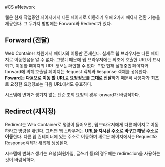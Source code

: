 #CS #Network 

웹은 현재 작업중인 페이지에서 다른 페이지로 이동하기 위해 2가지 페이지 전환 기능을 제공한다. 그 두가지 방법에는 Forward와 Redirect가 있다.

## Forward (전달)
Web Container 차원에서 페이지의 이동만 존재한다. 실제로 웹 브라우저는 다른 페이지로 이동했음을 알 수 없다. 그렇기 때문에 웹 브라우저에는 최초에 호출한 URL이 표시되고, 이동한 페이지의 URL 정보는 확인할 수 없다. 또한 현재 실행중인 페이지와 forward에 의해 호출될 페이지는 Request 객체와 Response 객체를 공유한다. **Foward는 다음으로 이동 할 URL로 요청정보를 그대로 전달**하기 때문에 사용자가 최초로 요청한 요청정보는 다음 URL에서도 유효하다.

시스템에 변화가 생기지 않는 단순 조회 요청의 경우 forward가 바람직하다.
## Redirect (재지정)
Redirect는 Web Container로 명령이 들어오면, 웹 브라우저에게 다른 페이지로 이동하라고 명령을 내린다. 그러면 웹 브라우저는 **URL을 지시된 주소로 바꾸고 해당 주소로 이동**한다. 다른 웹 컨테이너에 있는 주소로 이동하며 새로운 페이지에서는 Request와 Response객체가 새롭게 생성된다.

시스템에 변화가 생기는 요청(회원가입, 글쓰기 등)의 경우에는 redirection을 사용하는 것이 바람직하다.
